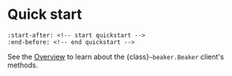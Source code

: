 Quick start
===========

```{include} ../../README.md
:start-after: <!-- start quickstart -->
:end-before: <!-- end quickstart -->
```

See the [Overview](/overview) to learn about the {class}`~beaker.Beaker` client's methods.
